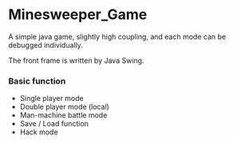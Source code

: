 # Minesweeper_Game

A simple java game, slightly high coupling, and each mode can be debugged individually.

The front frame is written by Java Swing.

### Basic function

- Single player mode
- Double player mode (local)
- Man-machine battle mode
- Save / Load function
- Hack mode

